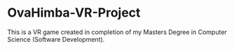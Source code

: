 # OvaHimba-VR-Project
This is a VR game created in completion of my Masters Degree in Computer Science (Software Development).  
